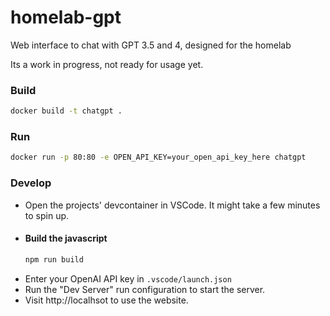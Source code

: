 # homelab-gpt
Web interface to chat with GPT 3.5 and 4, designed for the homelab 

Its a work in progress, not ready for usage yet.

### Build
```bash
docker build -t chatgpt .
```

### Run
``` bash
docker run -p 80:80 -e OPEN_API_KEY=your_open_api_key_here chatgpt
```

### Develop
- Open the projects' devcontainer in VSCode.  It might take a few minutes to spin up.
- #### Build the javascript
  ```bash
  npm run build
  ```
- Enter your OpenAI API key in ```.vscode/launch.json```
- Run the "Dev Server" run configuration to start the server.
- Visit http://localhsot to use the website.
